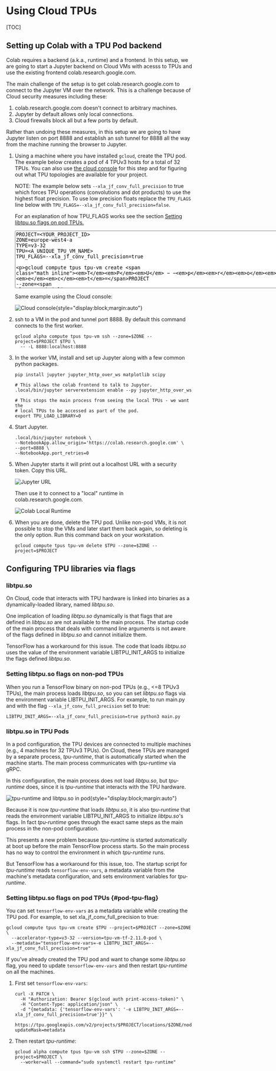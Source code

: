# Using Cloud TPUs

[TOC]

## Setting up Colab with a TPU Pod backend

Colab requires a backend (a.k.a., runtime) and a frontend. In this setup, we are
going to start a Jupyter backend on Cloud VMs with acesss to TPUs and use the
existing frontend colab.research.google.com.

The main challenge of the setup is to get colab.research.google.com to connect
to the Jupyter VM over the network. This is a challenge because of Cloud
security measures including these:

1.  colab.research.google.com doesn't connect to arbitrary machines.
1.  Jupyter by default allows only local connections.
1.  Cloud firewalls block all but a few ports by default.

Rather than undoing these measures, in this setup we are going to have Jupyter
listen on port 8888 and establish an ssh tunnel for 8888 all the way from the
machine running the browser to Jupyter.


1.  Using a machine where you have installed `gcloud`, create the TPU pod. The
    example below creates a pod of 4 TPUv3 hosts for a total of 32
    TPUs. You can also use
    [the cloud console](https://console.cloud.google.com/compute/tpus)
    for this step and for figuring out what TPU topologies are available for
    your project.

    NOTE: The example below sets `--xla_jf_conv_full_precision` to true which
    forces TPU operations (convolutions and dot products) to use the highest
    float precision. To use low precision floats replace the `TPU_FLAGS` line
    below with `TPU_FLAGS=--xla_jf_conv_full_precision=false`. 

    For an explanation of how TPU_FLAGS works see the section
    [Setting libtpu.so flags on pod TPUs.](#pod-tpu-flag)

    <p><textarea rows="10" cols="100">
    PROJECT=<YOUR_PROJECT_ID>
    ZONE=europe-west4-a
    TYPE=v3-32
    TPU=<A_UNIQUE_TPU_VM_NAME>
    TPU_FLAGS=--xla_jf_conv_full_precision=true

    gcloud compute tpus tpu-vm create $TPU --project=$PROJECT --zone=$ZONE \
    --accelerator-type=$TYPE --version=tpu-vm-tf-2.11.0-pod \
    --metadata="tensorflow-env-vars=-e LIBTPU_INIT_ARGS=$TPU_FLAGS"
    </textarea></p>

    Same example using the Cloud console:

    ![Cloud console](cloud_tpu/cloud_console.png){style="display:block;margin:auto"}

1.  ssh to a VM in the pod and tunnel port 8888. By default this command
    connects to the first worker.

    ```shell
    gcloud alpha compute tpus tpu-vm ssh --zone=$ZONE --project=$PROJECT $TPU \
      -- -L 8888:localhost:8888
    ```

1.  In the worker VM, install and set up Jupyter along with a few common python
    packages.

    ```shell
    pip install jupyter jupyter_http_over_ws matplotlib scipy

    # This allows the colab frontend to talk to Jupyter.
    .local/bin/jupyter serverextension enable --py jupyter_http_over_ws

    # This stops the main process from seeing the local TPUs - we want the
    # local TPUs to be accessed as part of the pod.
    export TPU_LOAD_LIBRARY=0
    ```

1.  Start Jupyter.

    ```shell
    .local/bin/jupyter notebook \
    --NotebookApp.allow_origin='https://colab.research.google.com' \
    --port=8888 \
    --NotebookApp.port_retries=0
    ```

1.  When Jupyter starts it will print out a localhost URL with a security token.
    Copy this URL.

    ![Jupyter URL](cloud_tpu/jupyter_url.png)

    Then use it to connect to a "local" runtime in colab.research.google.com.

    ![Colab Local Runtime](cloud_tpu/colab_local_runtime.png)

1.  When you are done, delete the TPU pod. Unlike non-pod VMs, it is not
    possible to stop the VMs and later start them back again, so deleting is the
    only option. Run this command back on your workstation.

    ```shell
    gcloud compute tpus tpu-vm delete $TPU --zone=$ZONE --project=$PROJECT
    ```

## Configuring TPU libraries via flags

### libtpu.so

On Cloud, code that interacts with TPU hardware is linked into binaries as a
dynamically-loaded library, named *libtpu.so*.

One implication of loading *libtpu.so* dynamically is that flags that are
defined in *libtpu.so* are not available to the main process. The startup code
of the main process that deals with command line arguments is not aware of the
flags defined in *libtpu.so* and cannot initialize them.

TensorFlow has a workaround for this issue. The code that loads *libtpu.so* uses
the value of the environment variable LIBTPU_INIT_ARGS to initialize the flags
defined *libtpu.so*.

    
### Setting libtpu.so flags on non-pod TPUs

When you run a TensorFlow binary on non-pod TPUs (e.g., <=8 TPUv3 TPUs),
the main process loads *libtpu.so*, so you can set *libtpu.so* flags via the
environment variable LIBTPU_INIT_ARGS. For example, to run main.py and with the
flag `--xla_jf_conv_full_precision` set to true:

```shell
LIBTPU_INIT_ARGS=--xla_jf_conv_full_precision=true python3 main.py
```

### libtpu.so in TPU Pods

In a pod configuration, the TPU devices are connected to multiple machines
(e.g., 4 machines for 32 TPUv3 TPUs). On Cloud, these TPUs are managed by a
separate process, *tpu-runtime*, that is automatically started when the machine
starts. The main process communicates with *tpu-runtime* via gRPC.

In this configuration, the main process does not load *libtpu.so*, but
*tpu-runtime* does, since it is *tpu-runtime* that interacts with the TPU
hardware.

![tpu-runtime and libtpu.so in pod](cloud_tpu/libtpu_in_pod.png){style="display:block;margin:auto"}

Because it is now *tpu-runtime* that loads *libtpu.so*, it is also *tpu-runtime*
that reads the environment variable LIBTPU_INIT_ARGS to initialize *libtpu.so*'s
flags. In fact *tpu-runtime* goes through the exact same steps as the main
process in the non-pod configuration.

This presents a new problem because *tpu-runtime* is started automatically at
boot up before the main TensorFlow process starts. So the main process has no
way to control the environment in which *tpu-runtime* runs.

But TensorFlow has a workaround for this issue, too. The startup script for
*tpu-runtime* reads `tensorflow-env-vars`, a metadata variable from the
machine's metadata configuration, and sets environment variables for
*tpu-runtime*.


### Setting libtpu.so flags on pod TPUs {#pod-tpu-flag}

You can set `tensorflow-env-vars` as a metadata variable while creating the TPU
pod. For example, to set xla_jf_conv_full_precision to true:

```shell
gcloud compute tpus tpu-vm create $TPU --project=$PROJECT --zone=$ZONE \
  --accelerator-type=v3-32 --version=tpu-vm-tf-2.11.0-pod \
  --metadata="tensorflow-env-vars=-e LIBTPU_INIT_ARGS=--xla_jf_conv_full_precision=true"
```

If you've already created the TPU pod and want to change some *libtpu.so* flag,
you need to update `tensorflow-env-vars` and then restart *tpu-runtime* on all
the machines.

1.  First set `tensorflow-env-vars`:

    ```shell
    curl -X PATCH \
      -H "Authorization: Bearer $(gcloud auth print-access-token)" \
      -H "Content-Type: application/json" \
      -d "{metadata: {'tensorflow-env-vars': '-e LIBTPU_INIT_ARGS=--xla_jf_conv_full_precision=true'}}" \
      https://tpu.googleapis.com/v2/projects/$PROJECT/locations/$ZONE/nodes/$TPU?updateMask=metadata
    ```

1.  Then restart *tpu-runtime*:

    ```shell
    gcloud alpha compute tpus tpu-vm ssh $TPU --zone=$ZONE --project=$PROJECT \
      --worker=all --command="sudo systemctl restart tpu-runtime"
    ```
